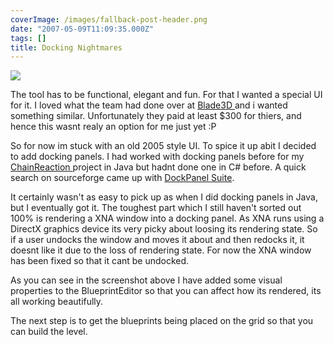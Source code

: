 ```yaml
---
coverImage: /images/fallback-post-header.png
date: "2007-05-09T11:09:35.000Z"
tags: []
title: Docking Nightmares
---
```


![](https://www.mikecann.co.uk/Work/TDProject/engine04.png)

<!-- more -->

The tool has to be functional, elegant and fun. For that I wanted a special UI for it. I loved what the team had done over at [Blade3D ](https://www.blade3d.com/MediaGallery/tabid/74/Default.aspx)and i wanted something similar. Unfortunately they paid at least \$300 for thiers, and hence this wasnt realy an option for me just yet :P

So for now im stuck with an old 2005 style UI. To spice it up abit I decided to add docking panels. I had worked with docking panels before for my [ChainReaction ](https://www.mikecann.co.uk/?p=168)project in Java but hadnt done one in C# before. A quick search on sourceforge came up with [DockPanel Suite](https://sourceforge.net/projects/dockpanelsuite/).

It certainly wasn't as easy to pick up as when I did docking panels in Java, but I eventually got it. The toughest part which I still haven't sorted out 100% is rendering a XNA window into a docking panel. As XNA runs using a DirectX graphics device its very picky about loosing its rendering state. So if a user undocks the window and moves it about and then redocks it, it doesnt like it due to the loss of rendering state. For now the XNA window has been fixed so that it cant be undocked.

As you can see in the screenshot above I have added some visual properties to the BlueprintEditor so that you can affect how its rendered, its all working beautifully.

The next step is to get the blueprints being placed on the grid so that you can build the level.
